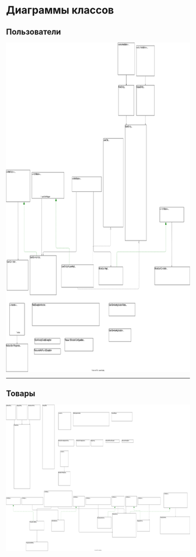 # Диаграммы классов

## Пользователи

<img src='assets/user-service.svg' width='1200' height='900'></img>

---

## Товары

<img src='assets/product-service.svg' width='1500' height='400'></img>
